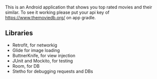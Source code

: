 This is an Android application that shows you top rated movies and their similar. To see it working please put your api key of https://www.themoviedb.org/ on app gradle.

## Libraries
- Retrofit, for networkig
- Glide for image loading
- ButtnerKnife, for view injection
- JUnit and Mockito, for testing
- Room, for DB
- Stetho for debugging requests and DBs